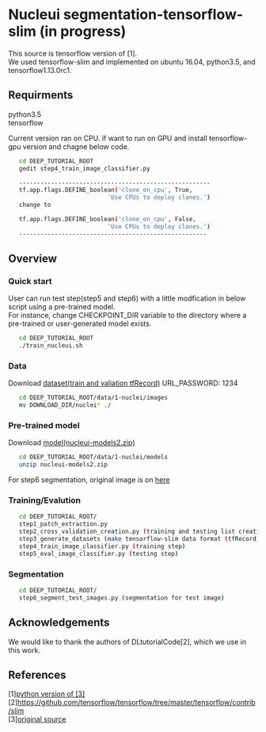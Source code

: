 # Nucleui segmentation-tensorflow-slim (in progress)
  
This source is tensorflow version of [1].   
We used tensorflow-slim and implemented on ubuntu 16.04, python3.5, and tensorflow1.13.0rc1.  



## Requirments
python3.5  
tensorflow

Current version ran on CPU. if want to run on GPU and install tensorflow-gpu version and chagne below code.

```bash
   cd DEEP_TUTORIAL_ROOT
   gedit step4_train_image_classifier.py

   ------------------------------------------------------
   tf.app.flags.DEFINE_boolean('clone_on_cpu', True,
                            'Use CPUs to deploy clones.')
   change to 

   tf.app.flags.DEFINE_boolean('clone_on_cpu', False,
                            'Use CPUs to deploy clones.')
   -----------------------------------------------------

```

## Overview  
### Quick start

User can run test step(step5 and step6) with a little modfication in below script using a pre-trained model.   
For instance, change CHECKPOINT_DIR variable to the directory where a pre-trained or user-generated model exists.    

```bash
   cd DEEP_TUTORIAL_ROOT
   ./train_nucleui.sh
```

### Data  
Download [dataset(train and valiation tfRecord)](http://naver.me/Fyamxy1v)
URL_PASSWORD: 1234

```bash
   cd DEEP_TUTORIAL_ROOT/data/1-nuclei/images
   mv DOWNLOAD_DIR/nuclei* ./
```

### Pre-trained model
Download [model(nucleui-models2.zip)](http://naver.me/Fyamxy1v) 
```bash
   cd DEEP_TUTORIAL_ROOT/data/1-nuclei/models
   unzip nucleui-models2.zip
```

For step6 segmentation, original image is on [here](http://andrewjanowczyk.com/wp-static/nuclei.tgz)
 

### Training/Evalution  
```bash
   cd DEEP_TUTORIAL_ROOT/
   step1_patch_extraction.py 
   step2_cross_validation_creation.py (training and testing list creation step)
   step3_generate_datasets (make tensorflow-slim data format (tfRecord)
   step4_train_image_classifier.py (training step)
   step5_eval_image_classifier.py (testing step)
```

### Segmentation
```bash
   cd DEEP_TUTORIAL_ROOT/
   step6_segment_test_images.py (segmentation for test image)
```

## Acknowledgements  
 We would like to thank the authors of DLtutorialCode[2], which we use in this work.

## References  
[1][python version of [3]](https://github.com/ai-lab-circle/deep_tutorial_python)   
[2]https://github.com/tensorflow/tensorflow/tree/master/tensorflow/contrib/slim   
[3][original source](https://github.com/choosehappy/public/tree/master/DL%20tutorial%20Code)   



